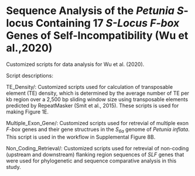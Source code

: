 # Sequence Analysis of the *Petunia* *S*-locus Containing 17 *S-Locus F-box* Genes of Self-Incompatibility (Wu et al.,2020)
Customized scripts for data analysis for Wu et al. (2020). 

Script descriptions:


TE_Density/: Customized scripts used for calculation of transposable element (TE) density, which is determined by the average number of TE per kb region over a 2,500 bp sliding window size using transposable elements predicted by RepeatMasker (Smit et al., 2015). These scripts is used for making Figure 1E. 

Multiple_Exon_Gene/: Customized scripts used for retrevial of multiple exon *F-box* genes and their gene structrues in the *S<sub>6a</sub>* genome of *Petunia inflata*. This script is used in the workflow in Supplemental Figure 8B. 

Non_Coding_Retrieval/: Customized scripts used for retrevial of non-coding (upstream and downstream) flanking region sequences of *SLF* genes  that were used for phylogenetic and sequence comparative analysis in this study. 

